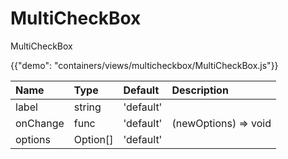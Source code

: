 # MultiCheckBox

<p class="description">MultiCheckBox</p>

{{"demo": "containers/views/multicheckbox/MultiCheckBox.js"}}


| Name                 |      Type        |  Default | Description                                              |
|:---------------------|:-----------------|:---------|:---------------------------------------------------------| 
| label                |    string        |'default' |                                                          |
| onChange             |    func          |'default' | (newOptions) => void                                     |
| options              |    Option[]      |'default' |                                                          |